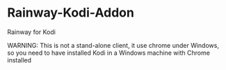 # Rainway-Kodi-Addon
Rainway for Kodi

WARNING: This is not a stand-alone client, it use chrome under Windows, so you need to have installed Kodi in a Windows machine with Chrome installed

